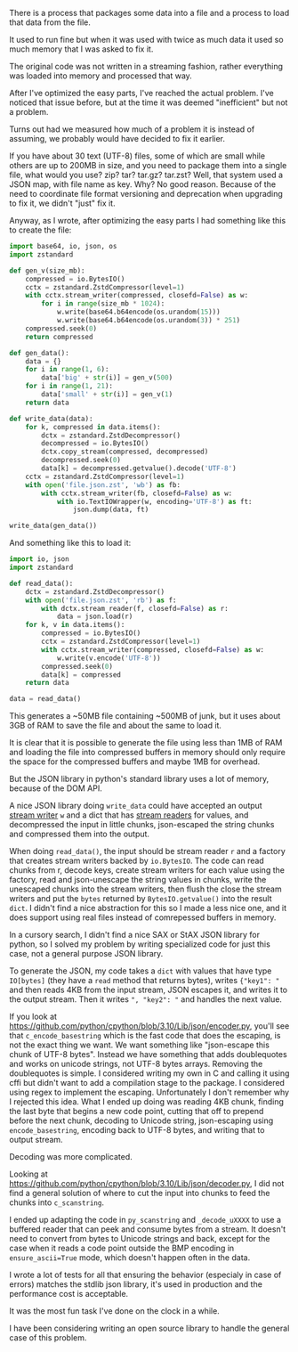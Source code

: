 There is a process that packages some data into a file and a process to load that data from the file.

It used to run fine but when it was used with twice as much data it used so much memory that I was asked to fix it.

The original code was not written in a streaming fashion,
rather everything was loaded into memory and processed that way.

After I've optimized the easy parts, I've reached the actual problem.
I've noticed that issue before, but at the time it was deemed "inefficient" but not a problem.

Turns out had we measured how much of a problem it is instead of assuming,
we probably would have decided to fix it earlier.

If you have about 30 text (UTF-8) files, some of which are small while others are up to 200MB in size,
and you need to package them into a single file, what would you use? zip? tar? tar.gz? tar.zst?
Well, that system used a JSON map, with file name as key. Why? No good reason.
Because of the need to coordinate file format versioning and deprecation when upgrading to fix it,
we didn't "just" fix it.

Anyway, as I wrote, after optimizing the easy parts I had something like this to create the file:

```python
import base64, io, json, os
import zstandard

def gen_v(size_mb):
    compressed = io.BytesIO()
    cctx = zstandard.ZstdCompressor(level=1)
    with cctx.stream_writer(compressed, closefd=False) as w:
        for i in range(size_mb * 1024):
            w.write(base64.b64encode(os.urandom(15)))
            w.write(base64.b64encode(os.urandom(3)) * 251)
    compressed.seek(0)
    return compressed

def gen_data():
    data = {}
    for i in range(1, 6):
        data['big' + str(i)] = gen_v(500)
    for i in range(1, 21):
        data['small' + str(i)] = gen_v(1)
    return data

def write_data(data):
    for k, compressed in data.items():
        dctx = zstandard.ZstdDecompressor()
        decompressed = io.BytesIO()
        dctx.copy_stream(compressed, decompressed)
        decompressed.seek(0)
        data[k] = decompressed.getvalue().decode('UTF-8')
    cctx = zstandard.ZstdCompressor(level=1)
    with open('file.json.zst', 'wb') as fb:
        with cctx.stream_writer(fb, closefd=False) as w:
            with io.TextIOWrapper(w, encoding='UTF-8') as ft:
                json.dump(data, ft)

write_data(gen_data())
```

And something like this to load it:

```python
import io, json
import zstandard

def read_data():
    dctx = zstandard.ZstdDecompressor()
    with open('file.json.zst', 'rb') as f:
        with dctx.stream_reader(f, closefd=False) as r:
            data = json.load(r)
    for k, v in data.items():
        compressed = io.BytesIO()
        cctx = zstandard.ZstdCompressor(level=1)
        with cctx.stream_writer(compressed, closefd=False) as w:
            w.write(v.encode('UTF-8'))
        compressed.seek(0)
        data[k] = compressed
    return data

data = read_data()
```

This generates a ~50MB file containing ~500MB of junk, but it uses about 3GB of RAM
to save the file and about the same to load it.

It is clear that it is possible to generate the file using less than 1MB of RAM and
loading the file into compressed buffers in memory should only require
the space for the compressed buffers and maybe 1MB for overhead.

But the JSON library in python's standard library uses a lot of memory, because of the DOM API.

A nice JSON library doing `write_data` could have accepted an output 
[stream writer](https://python-zstandard.readthedocs.io/en/latest/compressor.html#zstandard.ZstdCompressor.stream_writer)
`w` and a dict that has
[stream readers](https://python-zstandard.readthedocs.io/en/latest/decompressor.html#zstandard.ZstdDecompressor.stream_reader)
for values, and decompressed the input in little chunks, json-escaped the string chunks and compressed them into the output.

When doing `read_data()`, the input should be stream reader `r` and a factory that creates stream writers backed by `io.BytesIO`.
The code can read chunks from r, decode keys, create stream writers for each value using the factory,
read and json-unescape the string values in chunks, write the unescaped chunks into the stream writers,
then flush the close the stream writers and put the `bytes` returned by `BytesIO.getvalue()` into the result `dict`.
I didn't find a nice abstraction for this so I made a less nice one,
and it does support using real files instead of comrepessed buffers in memory.

In a cursory search, I didn't find a nice SAX or StAX JSON library for python, so I solved my problem
by writing specialized code for just this case, not a general purpose JSON library.

To generate the JSON, my code takes a `dict` with values that have type `IO[bytes]`
(they have a `read` method that returns bytes), writes `{"key1": "` and then reads 4KB
from the input stream, JSON escapes it, and writes it to the output stream.
Then it writes `", "key2": "` and handles the next value.

If you look at https://github.com/python/cpython/blob/3.10/Lib/json/encoder.py, you'll see
that `c_encode_basestring` which is the fast code that does the escaping, is not the exact thing we want.
We want something like "json-escape this chunk of UTF-8 bytes".
Instead we have something that adds doublequotes and works on unicode strings, not UTF-8 bytes arrays.
Removing the doublequotes is simple.
I considered writing my own in C and calling it using cffi but didn't want to add a compilation stage to the package.
I considered using regex to implement the escaping. Unfortunately I don't remember why I rejected this idea.
What I ended up doing was reading 4KB chunk, finding the last byte that begins a new code point,
cutting that off to prepend before the next chunk, decoding to Unicode string, json-escaping using `encode_basestring`,
encoding back to UTF-8 bytes, and writing that to output stream.

Decoding was more complicated.

Looking at https://github.com/python/cpython/blob/3.10/Lib/json/decoder.py,
I did not find a general solution of where to cut the input into chunks to feed the chunks into `c_scanstring`.

I ended up adapting the code in `py_scanstring` and `_decode_uXXXX` to use
a buffered reader that can peek and consume bytes from a stream.
It doesn't need to convert from bytes to Unicode strings and back,
except for the case when it reads a code point outside the BMP encoding in `ensure_ascii=True` mode,
which doesn't happen often in the data.

I wrote a lot of tests for all that ensuring the behavior (especialy in case of errors) matches the stdlib json library,
it's used in production and the performance cost is acceptable.

It was the most fun task I've done on the clock in a while.

I have been considering writing an open source library to handle the general case of this problem.

